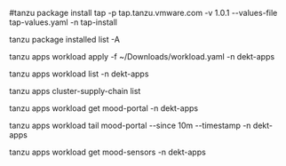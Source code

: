 #tanzu package install tap -p tap.tanzu.vmware.com -v 1.0.1  --values-file tap-values.yaml -n tap-install

tanzu package installed list -A

tanzu apps workload apply -f ~/Downloads/workload.yaml -n dekt-apps

tanzu apps workload list -n dekt-apps

tanzu apps cluster-supply-chain list

tanzu apps workload get mood-portal -n dekt-apps

tanzu apps workload tail mood-portal --since 10m --timestamp  -n dekt-apps

tanzu apps workload get mood-sensors -n dekt-apps
